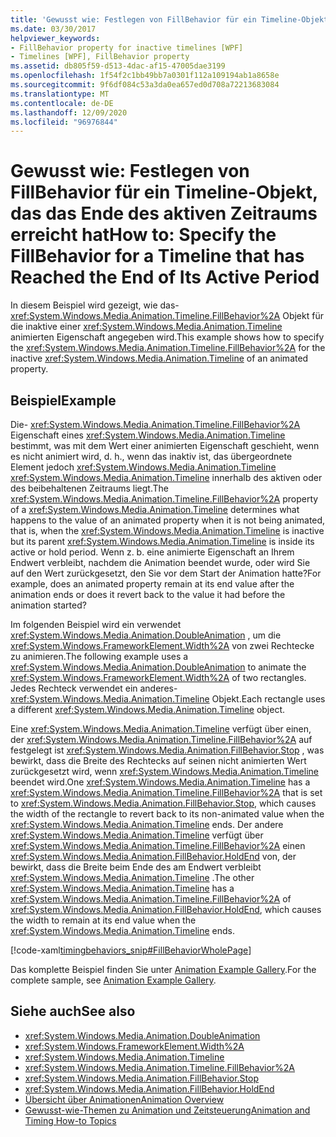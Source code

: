```yaml
---
title: 'Gewusst wie: Festlegen von FillBehavior für ein Timeline-Objekt, das das Ende des aktiven Zeitraums erreicht hat'
ms.date: 03/30/2017
helpviewer_keywords:
- FillBehavior property for inactive timelines [WPF]
- Timelines [WPF], FillBehavior property
ms.assetid: db805f59-d513-4dac-af15-47005dae3199
ms.openlocfilehash: 1f54f2c1bb49bb7a0301f112a109194ab1a8658e
ms.sourcegitcommit: 9f6df084c53a3da0ea657ed0d708a72213683084
ms.translationtype: MT
ms.contentlocale: de-DE
ms.lasthandoff: 12/09/2020
ms.locfileid: "96976844"
---
```

# <a name="how-to-specify-the-fillbehavior-for-a-timeline-that-has-reached-the-end-of-its-active-period"></a><span data-ttu-id="7dfc1-102">Gewusst wie: Festlegen von FillBehavior für ein Timeline-Objekt, das das Ende des aktiven Zeitraums erreicht hat</span><span class="sxs-lookup"><span data-stu-id="7dfc1-102">How to: Specify the FillBehavior for a Timeline that has Reached the End of Its Active Period</span></span>
<span data-ttu-id="7dfc1-103">In diesem Beispiel wird gezeigt, wie das- <xref:System.Windows.Media.Animation.Timeline.FillBehavior%2A> Objekt für die inaktive einer <xref:System.Windows.Media.Animation.Timeline> animierten Eigenschaft angegeben wird.</span><span class="sxs-lookup"><span data-stu-id="7dfc1-103">This example shows how to specify the <xref:System.Windows.Media.Animation.Timeline.FillBehavior%2A> for the inactive <xref:System.Windows.Media.Animation.Timeline> of an animated property.</span></span>  
  
## <a name="example"></a><span data-ttu-id="7dfc1-104">Beispiel</span><span class="sxs-lookup"><span data-stu-id="7dfc1-104">Example</span></span>  
 <span data-ttu-id="7dfc1-105">Die- <xref:System.Windows.Media.Animation.Timeline.FillBehavior%2A> Eigenschaft eines <xref:System.Windows.Media.Animation.Timeline> bestimmt, was mit dem Wert einer animierten Eigenschaft geschieht, wenn es nicht animiert wird, d. h., wenn das inaktiv ist, das übergeordnete Element jedoch <xref:System.Windows.Media.Animation.Timeline> <xref:System.Windows.Media.Animation.Timeline> innerhalb des aktiven oder des beibehaltenen Zeitraums liegt.</span><span class="sxs-lookup"><span data-stu-id="7dfc1-105">The <xref:System.Windows.Media.Animation.Timeline.FillBehavior%2A> property of a <xref:System.Windows.Media.Animation.Timeline> determines what happens to the value of an animated property when it is not being animated, that is, when the <xref:System.Windows.Media.Animation.Timeline> is inactive but its parent <xref:System.Windows.Media.Animation.Timeline> is inside its active or hold period.</span></span> <span data-ttu-id="7dfc1-106">Wenn z. b. eine animierte Eigenschaft an Ihrem Endwert verbleibt, nachdem die Animation beendet wurde, oder wird Sie auf den Wert zurückgesetzt, den Sie vor dem Start der Animation hatte?</span><span class="sxs-lookup"><span data-stu-id="7dfc1-106">For example, does an animated property remain at its end value after the animation ends or does it revert back to the value it had before the animation started?</span></span>  
  
 <span data-ttu-id="7dfc1-107">Im folgenden Beispiel wird ein verwendet <xref:System.Windows.Media.Animation.DoubleAnimation> , um die <xref:System.Windows.FrameworkElement.Width%2A> von zwei Rechtecke zu animieren.</span><span class="sxs-lookup"><span data-stu-id="7dfc1-107">The following example uses a <xref:System.Windows.Media.Animation.DoubleAnimation> to animate the <xref:System.Windows.FrameworkElement.Width%2A> of two rectangles.</span></span> <span data-ttu-id="7dfc1-108">Jedes Rechteck verwendet ein anderes- <xref:System.Windows.Media.Animation.Timeline> Objekt.</span><span class="sxs-lookup"><span data-stu-id="7dfc1-108">Each rectangle uses a different <xref:System.Windows.Media.Animation.Timeline> object.</span></span>  
  
 <span data-ttu-id="7dfc1-109">Eine <xref:System.Windows.Media.Animation.Timeline> verfügt über einen, der <xref:System.Windows.Media.Animation.Timeline.FillBehavior%2A> auf festgelegt ist <xref:System.Windows.Media.Animation.FillBehavior.Stop> , was bewirkt, dass die Breite des Rechtecks auf seinen nicht animierten Wert zurückgesetzt wird, wenn <xref:System.Windows.Media.Animation.Timeline> beendet wird.</span><span class="sxs-lookup"><span data-stu-id="7dfc1-109">One <xref:System.Windows.Media.Animation.Timeline> has a <xref:System.Windows.Media.Animation.Timeline.FillBehavior%2A> that is set to <xref:System.Windows.Media.Animation.FillBehavior.Stop>, which causes the width of the rectangle to revert back to its non-animated value when the <xref:System.Windows.Media.Animation.Timeline> ends.</span></span> <span data-ttu-id="7dfc1-110">Der andere <xref:System.Windows.Media.Animation.Timeline> verfügt über <xref:System.Windows.Media.Animation.Timeline.FillBehavior%2A> einen <xref:System.Windows.Media.Animation.FillBehavior.HoldEnd> von, der bewirkt, dass die Breite beim Ende des am Endwert verbleibt <xref:System.Windows.Media.Animation.Timeline> .</span><span class="sxs-lookup"><span data-stu-id="7dfc1-110">The other <xref:System.Windows.Media.Animation.Timeline> has a <xref:System.Windows.Media.Animation.Timeline.FillBehavior%2A> of <xref:System.Windows.Media.Animation.FillBehavior.HoldEnd>, which causes the width to remain at its end value when the <xref:System.Windows.Media.Animation.Timeline> ends.</span></span>  
  
 [!code-xaml[timingbehaviors_snip#FillBehaviorWholePage](~/samples/snippets/csharp/VS_Snippets_Wpf/timingbehaviors_snip/CSharp/FillBehaviorExample.xaml#fillbehaviorwholepage)]  
  
 <span data-ttu-id="7dfc1-111">Das komplette Beispiel finden Sie unter [Animation Example Gallery](https://github.com/Microsoft/WPF-Samples/tree/master/Animation/AnimationExamples).</span><span class="sxs-lookup"><span data-stu-id="7dfc1-111">For the complete sample, see [Animation Example Gallery](https://github.com/Microsoft/WPF-Samples/tree/master/Animation/AnimationExamples).</span></span>  
  
## <a name="see-also"></a><span data-ttu-id="7dfc1-112">Siehe auch</span><span class="sxs-lookup"><span data-stu-id="7dfc1-112">See also</span></span>

- <xref:System.Windows.Media.Animation.DoubleAnimation>
- <xref:System.Windows.FrameworkElement.Width%2A>
- <xref:System.Windows.Media.Animation.Timeline>
- <xref:System.Windows.Media.Animation.Timeline.FillBehavior%2A>
- <xref:System.Windows.Media.Animation.FillBehavior.Stop>
- <xref:System.Windows.Media.Animation.FillBehavior.HoldEnd>
- [<span data-ttu-id="7dfc1-113">Übersicht über Animationen</span><span class="sxs-lookup"><span data-stu-id="7dfc1-113">Animation Overview</span></span>](animation-overview.md)
- [<span data-ttu-id="7dfc1-114">Gewusst-wie-Themen zu Animation und Zeitsteuerung</span><span class="sxs-lookup"><span data-stu-id="7dfc1-114">Animation and Timing How-to Topics</span></span>](animation-and-timing-how-to-topics.md)
